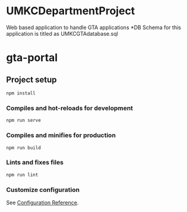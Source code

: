 # UMKCDepartmentProject
Web based application to handle GTA applications
*DB Schema for this application is titled as UMKCGTAdatabase.sql
# gta-portal

## Project setup
```
npm install
```

### Compiles and hot-reloads for development
```
npm run serve
```

### Compiles and minifies for production
```
npm run build
```

### Lints and fixes files
```
npm run lint
```

### Customize configuration
See [Configuration Reference](https://cli.vuejs.org/config/).
